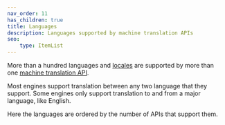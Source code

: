 ```yaml
---
nav_order: 11
has_children: true
title: Languages
description: Languages supported by machine translation APIs
seo:
    type: ItemList
---
```


More than a hundred languages and [locales](/applications/advanced-concepts/locale.md) are supported by more than one [machine translation API](/apis/apis.md).

Most engines support translation between any two language that they support.
Some engines only support translation to and from a major language, like English.

Here the languages are ordered by the number of APIs that support them.
